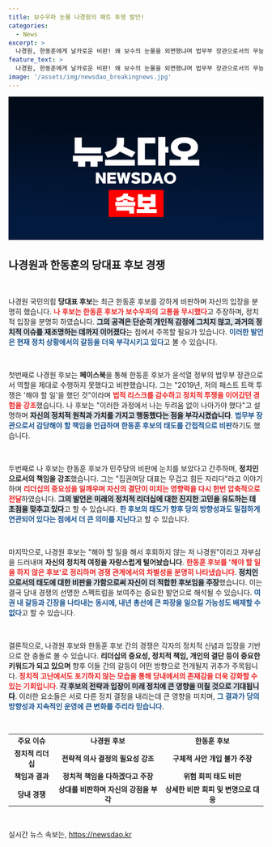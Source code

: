 ```yaml
---
title: 보수우파 눈물 나경원의 패트 투쟁 발언!
categories:
  - News
excerpt: >
  나경원, 한동훈에게 날카로운 비판! 왜 보수의 눈물을 외면했냐며 법무부 장관으로서의 무능을 성토. 패스트 트랙 추억과 함께 책임 있는 정치의 중요성을 강조한 그의 발언은 과연 당내 경쟁에 어떤 영향을 미칠까? 클릭으로 확인하세요!
feature_text: >
  나경원, 한동훈에게 날카로운 비판! 왜 보수의 눈물을 외면했냐며 법무부 장관으로서의 무능을 성토. 패스트 트랙 추억과 함께 책임 있는 정치의 중요성을 강조한 그의 발언은 과연 당내 경쟁에 어떤 영향을 미칠까? 클릭으로 확인하세요!
image: '/assets/img/newsdao_breakingnews.jpg'
---
```


<p><img src="/assets/img/newsdao_breakingnews.jpg" alt="flaretime 속보" /></p>

<h2 data-ke-size="size26">나경원과 한동훈의 당대표 후보 경쟁</h2>

<p data-ke-size="size16">&nbsp;</p>

<p>나경원 국민의힘 <b>당대표 후보</b>는 최근 한동훈 후보를 강하게 비판하며 자신의 입장을 분명히 했습니다. <b><span style="color: #ee2323;">나 후보는 한동훈 후보가 보수우파의 고통을 무시했다</span></b>고 주장하며, 정치적 입장을 분명히 하였습니다. <b><span style="background-color: #21538527;">그의 공격은 단순히 개인적 감정에 그치지 않고, 과거의 정치적 이슈를 재조명하는 데까지 이어졌다</span></b>는 점에서 주목할 필요가 있습니다. <b><span style="color: #1a5490;">이러한 발언은 현재 정치 상황에서의 갈등을 더욱 부각시키고 있다</span></b>고 볼 수 있습니다.</p>

<p data-ke-size="size16">&nbsp;</p>

<p>첫번째로 나경원 후보는 <b>페이스북</b>을 통해 한동훈 후보가 윤석열 정부의 법무부 장관으로서 역할을 제대로 수행하지 못했다고 비판했습니다. 그는 "2019년, 저의 패스트 트랙 투쟁은 '해야 할 일'을 했던 것"이라며 <b><span style="color: #ee2323;">법적 리스크를 감수하고 정치적 투쟁을 이어갔던 경험을 강조</span></b>했습니다. 나 후보는 "이러한 과정에서 나는 두려움 없이 나아가야 했다"고 설명하며 <b><span style="background-color: #21538527;">자신의 정치적 원칙과 가치를 가지고 행동했다는 점을 부각시켰습니다</span></b>. <b><span style="color: #1a5490;">법무부 장관으로서 감당해야 할 책임을 언급하며 한동훈 후보의 태도를 간접적으로 비판</span></b>하기도 했습니다.</p>

<p data-ke-size="size16">&nbsp;</p>

<p>두번째로 나 후보는 한동훈 후보가 민주당의 비판에 눈치를 보았다고 간주하며, <b>정치인으로서의 책임을 강조</b>했습니다. 그는 "집권여당 대표는 무겁고 힘든 자리다"라고 이야기하며 <b><span style="color: #ee2323;">리더십의 중요성을 일깨우며 자신의 결단이 미치는 영향력을 다시 한번 압축적으로 전달</span></b>하였습니다. <b><span style="background-color: #21538527;">그의 발언은 미래의 정치적 리더십에 대한 진지한 고민을 유도하는 데 초점을 맞추고 있다</span></b>고 할 수 있습니다. <b><span style="color: #1a5490;">한 후보의 태도가 향후 당의 방향성과도 밀접하게 연관되어 있다는 점에서 더 큰 의미를 지닌다</span></b>고 할 수 있습니다.</p>

<p data-ke-size="size16">&nbsp;</p>

<p>마지막으로, 나경원 후보는 "해야 할 일을 해서 후회하지 않는 저 나경원"이라고 자부심을 드러내며 <b>자신의 정치적 여정을 자랑스럽게 털어놨습니다</b>. <b><span style="color: #ee2323;">한동훈 후보를 '해야 할 일을 하지 않은 후보'로 정리하며 경쟁 관계에서의 차별성을 분명히 나타냈습니다</span></b>. <b><span style="background-color: #21538527;">정치인으로서의 태도에 대한 비판을 가함으로써 자신이 더 적합한 후보임을 주장</span></b>했습니다. 이는 결국 당내 경쟁의 선명한 스펙트럼을 보여주는 중요한 발언으로 해석될 수 있습니다. <b><span style="color: #1a5490;">여권 내 갈등과 긴장을 나타내는 동시에, 내년 총선에 큰 파장을 일으킬 가능성도 배제할 수 없다</span></b>고 할 수 있습니다.</p>

<p data-ke-size="size16">&nbsp;</p>

<p>결론적으로, 나경원 후보와 한동훈 후보 간의 경쟁은 각자의 정치적 신념과 입장을 기반으로 한 충돌로 볼 수 있습니다. <b>리더십의 중요성, 정치적 책임, 개인의 결단 등이 중요한 키워드가 되고 있으며</b> 향후 이들 간의 갈등이 어떤 방향으로 전개될지 귀추가 주목됩니다. <b><span style="color: #ee2323;">정치적 고난에서도 포기하지 않는 모습을 통해 당내에서의 존재감을 더욱 강화할 수 있는 기회입니다</span></b>. <b><span style="background-color: #21538527;">각 후보의 전략과 입장이 미래 정치에 큰 영향을 미칠 것으로 기대됩니다</span></b>. 이러한 요소들은 서로 다른 정치 결정을 내리는데 큰 영향을 미치며, <b><span style="color: #1a5490;">그 결과가 당의 방향성과 지속적인 운영에 큰 변화를 주리라 믿습니다</span></b>.</p>

<p data-ke-size="size16">&nbsp;</p>

<table style="width: 100%; border-collapse: collapse; table-layout: fixed;">
  <tr>
    <td style="text-align: center; height: 17px;"><b>주요 이슈</b></td>
    <td style="text-align: center; height: 17px;"><b>나경원 후보</b></td>
    <td style="text-align: center; height: 17px;"><b>한동훈 후보</b></td>
  </tr>
  <tr>
    <td style="text-align: center; height: 17px;"><b>정치적 리더십</b></td>
    <td style="text-align: center; height: 17px;"><b>전략적 의사 결정의 필요성 강조</b></td>
    <td style="text-align: center; height: 17px;"><b>구체적 사안 개입 불가 주장</b></td>
  </tr>
  <tr>
    <td style="text-align: center; height: 17px;"><b>책임과 결과</b></td>
    <td style="text-align: center; height: 17px;"><b>정치적 책임을 다하겠다고 주장</b></td>
    <td style="text-align: center; height: 17px;"><b>위험 회피 태도 비판</b></td>
  </tr>
  <tr>
    <td style="text-align: center; height: 17px;"><b>당내 경쟁</b></td>
    <td style="text-align: center; height: 17px;"><b>상대를 비판하며 자신의 강점을 부각</b></td>
    <td style="text-align: center; height: 17px;"><b>상세한 비판 회피 및 변명으로 대응</b></td>
  </tr>
</table>

<p data-ke-size="size16">&nbsp;</p>
실시간 뉴스 속보는, <a href="https://newsdao.kr" rel="dofollow">https://newsdao.kr</a>


